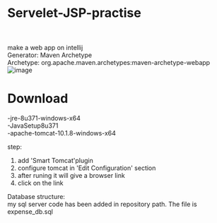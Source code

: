 # Servelet-JSP-practise
<br><br>
make a web app on intellij <br>
Generator: Maven Archetype <br>
Archetype: org.apache.maven.archetypes:maven-archetype-webapp <br>
![image](https://user-images.githubusercontent.com/131146060/234530419-b8c3586e-7d89-4d05-93b8-1beb97ee1a4f.png)



# Download
-jre-8u371-windows-x64 <br>
-JavaSetup8u371 <br>
-apache-tomcat-10.1.8-windows-x64 <br>

step: <br>
1. add 'Smart Tomcat'plugin <br>
2. configure tomcat in 'Edit Configuration' section <br>
3. after runing it will give a browser link <br>
4. click on the link <br>

Database structure: <br>
my sql server code has been added in repository path. The file is expense_db.sql <br>
